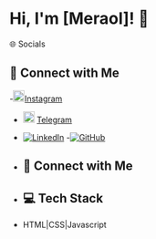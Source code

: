 # Hi, I'm [Meraol]! 👋
🌐 Socials
## 🔗 Connect with Me
-<img src="https://img.icons8.com/fluency/48/instagram-new.png" width="20"/>[Instagram](https://instagram.com/Mera_67) 
- <img src="https://img.icons8.com/color/48/telegram-app--v1.png" width="20"/> [Telegram](https://t.me/@anaan67) 
- [![LinkedIn](https://img.shields.io/badge/LinkedIn-0077B5?style=for-the-badge&logo=linkedin&logoColor=white)](https://linkedin.com/in/meraol-abdulkader-536289314)
-[![GitHub](https://img.shields.io/badge/GitHub-100000?style=for-the-badge&logo=github&logoColor=white)](https://github.com/Mera67h)
- ## 🔗 Connect with Me

- ## 💻 Tech Stack
- HTML|CSS|Javascript


